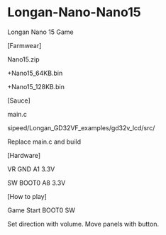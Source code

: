 # Longan-Nano-Nano15


Longan Nano 15 Game

[Farmwear]

Nano15.zip

+Nano15_64KB.bin

+Nano15_128KB.bin

[Sauce]

main.c

sipeed/Longan_GD32VF_examples/gd32v_lcd/src/

Replace main.c and build

[Hardware]

VR GND A1 3.3V

SW BOOT0 A8 3.3V

[How to play]

Game Start BOOT0 SW

Set direction with volume.
Move panels with button.
